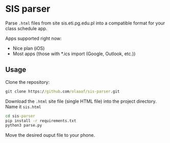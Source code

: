 # SIS parser

Parse `.html` files from site sis.eti.pg.edu.pl into a
compatible format for your class schedule app.

Apps supported right now:

- Nice plan (iOS)
- Most apps (those with *.ics import (Google, Outlook, etc.))

## Usage

Clone the repository:

```cmd
git clone https://github.com/olaaaf/sis-parser.git
```

Download the `.html` site file (single HTML file) into the project directory.
Name it `sis.html`

```cmd
cd sis-parser
pip install -r requirements.txt
python3 parse.py
```

Move the desired ouput file to your phone.
